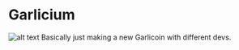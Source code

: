 # Garlicium
![alt text](https://raw.githubusercontent.com/westminsterflip/Garlicium/master/Garlicium.png)
Basically just making a new Garlicoin with different devs.